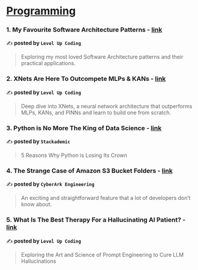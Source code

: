
<h1><a href=https://medium.com/tag/programming/recommended target="_blank" rel="noopener noreferrer">Programming</a></h1>
<h3>1. My Favourite Software Architecture Patterns - <a href="https://medium.com/gitconnected/my-favourite-software-architecture-patterns-0e57073b4be1" target="_blank" rel="noopener noreferrer">link</a></h3>

✍️ **posted by `Level Up Coding`**

<blockquote>Exploring my most loved Software Architecture patterns and their practical applications.</blockquote>

<h3>2. XNets Are Here To Outcompete MLPs & KANs - <a href="https://medium.com/gitconnected/xnets-are-here-to-outcompete-mlps-kans-3ff569819165" target="_blank" rel="noopener noreferrer">link</a></h3>

✍️ **posted by `Level Up Coding`**

<blockquote>Deep dive into XNets, a neural network architecture that outperforms MLPs, KANs, and PINNs and learn to build one from scratch.</blockquote>

<h3>3. Python is No More The King of Data Science - <a href="https://medium.com/stackademic/is-python-still-the-king-of-data-science-476f1e3191b3" target="_blank" rel="noopener noreferrer">link</a></h3>

✍️ **posted by `Stackademic`**

<blockquote>5 Reasons Why Python is Losing Its Crown</blockquote>

<h3>4. The Strange Case of Amazon S3 Bucket Folders - <a href="https://medium.com/cyberark-engineering/the-strange-case-of-amazon-s3-bucket-folders-c8d113a8dd01" target="_blank" rel="noopener noreferrer">link</a></h3>

✍️ **posted by `CyberArk Engineering`**

<blockquote>An exciting and straightforward feature that a lot of developers don’t know about.</blockquote>

<h3>5. What Is The Best Therapy For a Hallucinating AI Patient? - <a href="https://medium.com/gitconnected/what-is-the-best-therapy-for-a-hallucinating-ai-patient-acf0cb9b3e00" target="_blank" rel="noopener noreferrer">link</a></h3>

✍️ **posted by `Level Up Coding`**

<blockquote>Exploring the Art and Science of Prompt Engineering to Cure LLM Hallucinations</blockquote>

